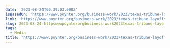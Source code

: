 ```yaml
---
date: '2023-08-24T05:39:03.000Z'
isBasedOn: 'https://www.poynter.org/business-work/2023/texas-tribune-layoffs-first-ever/'
link: 'https://www.poynter.org/business-work/2023/texas-tribune-layoffs-first-ever/'
slug: 2023-08-24-httpswwwpoynterorgbusiness-work2023texas-tribune-layoffs-first-ever
tags:
  - Media
title: 'https://www.poynter.org/business-work/2023/texas-tribune-layoffs-first-ever/'
---
```


